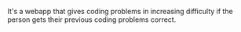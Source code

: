 It's a webapp that gives coding problems in increasing difficulty if the person gets their previous coding problems correct. 